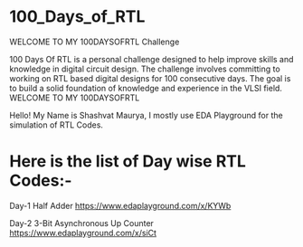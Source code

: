 # 100_Days_of_RTL
WELCOME TO MY 100DAYSOFRTL Challenge

100 Days Of RTL is a personal challenge designed to help improve skills and knowledge in digital circuit design. The challenge involves committing to working on RTL based digital designs for 100 consecutive days. The goal is to build a solid foundation of knowledge and experience in the VLSI field.
WELCOME TO MY 100DAYSOFRTL

Hello! My Name is Shashvat Maurya, I mostly use EDA Playground for the simulation of RTL Codes.


# Here is the list of Day wise RTL Codes:-

Day-1 Half Adder  https://www.edaplayground.com/x/KYWb

Day-2 3-Bit Asynchronous Up Counter   https://www.edaplayground.com/x/siCt
